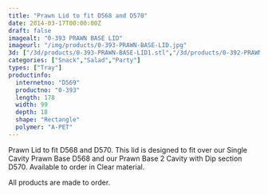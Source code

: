 ```yaml
---
title: "Prawn Lid to fit D568 and D570"
date: 2014-03-17T00:00:00Z
draft: false
imagealt: "0-393 PRAWN BASE LID"
imageurl: "/img/products/0-393-PRAWN-BASE-LID.jpg"
3d: ["/3d/products/0-393-PRAWN-BASE-LID1.stl","/3d/products/0-392-PRAWN-BASE-SIGLE-CAV2.stl"]
categories: ["Snack","Salad","Party"]
types: ["Tray"]
productinfo:
  internetno: "D569"
  productno: "0-393"
  length: 178
  width: 99
  depth: 18
  shape: "Rectangle"
  polymer: "A-PET"
---
```

Prawn Lid to fit D568 and D570. This lid is designed to fit over our Single Cavity Prawn Base D568 and our Prawn Base 2 Cavity with Dip section D570. Available to order in Clear material.

All products are made to order.